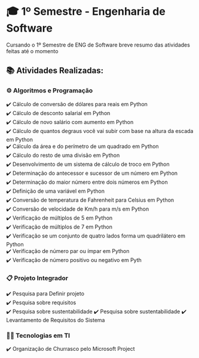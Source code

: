 # 🎓 1º Semestre - Engenharia de Software

Cursando o 1º Semestre de ENG de Software breve resumo das atividades feitas até o momento

## 📚 Atividades Realizadas:

### ⚙️ Algoritmos e Programação

✔️ Cálculo de conversão de dólares para reais em Python  
✔️ Cálculo de desconto salarial em Python  
✔️ Cálculo de novo salário com aumento em Python  
✔️ Cálculo de quantos degraus você vai subir com base na altura da escada em Python   
✔️ Cálculo da área e do perímetro de um quadrado em Python  
✔️ Cálculo do resto de uma divisão em Python  
✔️ Desenvolvimento de um sistema de cálculo de troco em Python  
✔️ Determinação do antecessor e sucessor de um número em Python  
✔️ Determinação do maior número entre dois números em Python  
✔️ Definição de uma variável em Python  
✔️ Conversão de temperatura de Fahrenheit para Celsius em Python  
✔️ Conversão de velocidade de Km/h para m/s em Python  
✔️ Verificação de múltiplos de 5 em Python  
✔️ Verificação de múltiplos de 7 em Python  
✔️ Verificação se um conjunto de quatro lados forma um quadrilátero em Python  
✔️ Verificação de número par ou ímpar em Python  
✔️ Verificação de número positivo ou negativo em Pyth

### 📋 Projeto Integrador

✔️ Pesquisa para Definir projeto  
✔️ Pesquisa sobre requisitos  
✔️ Pesquisa sobre sustentabilidade
✔️ Pesquisa sobre sustentabilidade
✔️ Levantamento de Requisitos do Sistema


### 🧑‍💻 Tecnologias em TI

✔️ Organização de Churrasco pelo Microsoft Project
